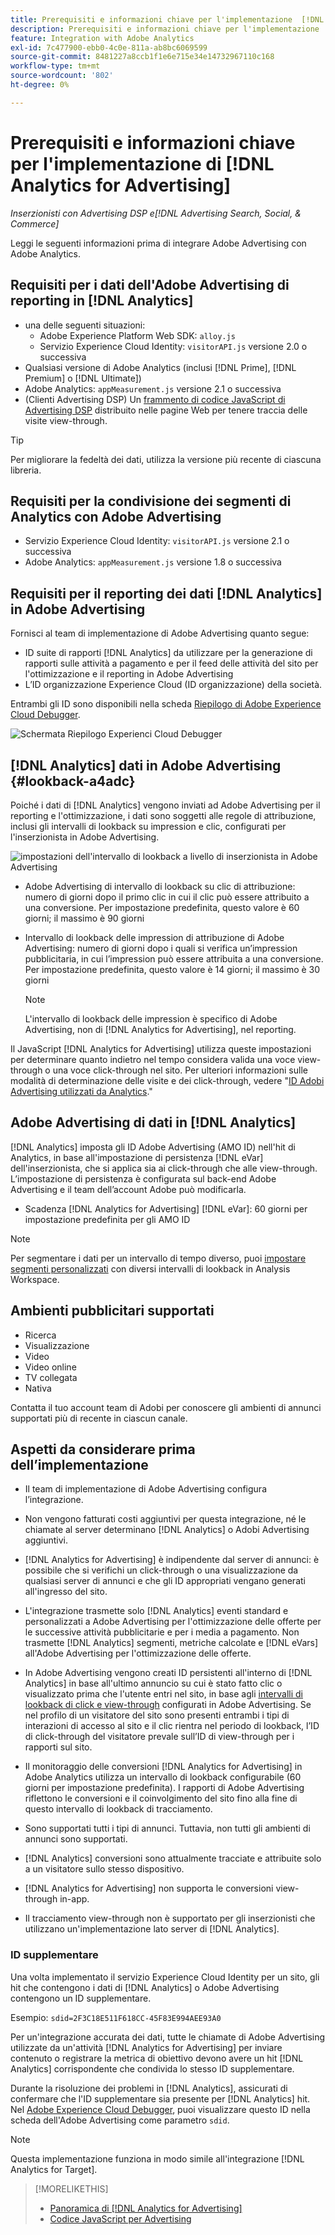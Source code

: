 ```yaml
---
title: Prerequisiti e informazioni chiave per l'implementazione  [!DNL Analytics for Advertising]
description: Prerequisiti e informazioni chiave per l'implementazione  [!DNL Analytics for Advertising]
feature: Integration with Adobe Analytics
exl-id: 7c477900-ebb0-4c0e-811a-ab8bc6069599
source-git-commit: 8481227a8ccb1f1e6e715e34e14732967110c168
workflow-type: tm+mt
source-wordcount: '802'
ht-degree: 0%

---
```


# Prerequisiti e informazioni chiave per l&#39;implementazione di [!DNL Analytics for Advertising]

*Inserzionisti con Advertising DSP e[!DNL Advertising Search, Social, & Commerce]*

Leggi le seguenti informazioni prima di integrare Adobe Advertising con Adobe Analytics.

## Requisiti per i dati dell&#39;Adobe Advertising di reporting in [!DNL Analytics]

* una delle seguenti situazioni:
   * Adobe Experience Platform Web SDK: `alloy.js`
   * Servizio Experience Cloud Identity: `visitorAPI.js` versione 2.0 o successiva
* Qualsiasi versione di Adobe Analytics (inclusi [!DNL Prime], [!DNL Premium] o [!DNL Ultimate])
* Adobe Analytics: `appMeasurement.js` versione 2.1 o successiva
* (Clienti Advertising DSP) Un [frammento di codice JavaScript di Advertising DSP](javascript.md) distribuito nelle pagine Web per tenere traccia delle visite view-through.

>[!TIP]
>
>Per migliorare la fedeltà dei dati, utilizza la versione più recente di ciascuna libreria.

## Requisiti per la condivisione dei segmenti di Analytics con Adobe Advertising

* Servizio Experience Cloud Identity: `visitorAPI.js` versione 2.1 o successiva
* Adobe Analytics: `appMeasurement.js` versione 1.8 o successiva

## Requisiti per il reporting dei dati [!DNL Analytics] in Adobe Advertising

Fornisci al team di implementazione di Adobe Advertising quanto segue:

* ID suite di rapporti [!DNL Analytics] da utilizzare per la generazione di rapporti sulle attività a pagamento e per il feed delle attività del sito per l&#39;ottimizzazione e il reporting in Adobe Advertising
* L’ID organizzazione Experience Cloud (ID organizzazione) della società.

Entrambi gli ID sono disponibili nella scheda [Riepilogo di Adobe Experience Cloud Debugger](https://experienceleague.adobe.com/docs/debugger/using-v2/summary.html).

![Schermata Riepilogo Experienci Cloud Debugger](/help/integrations/assets/a4adc-debugger-summary.png)

## [!DNL Analytics] dati in Adobe Advertising {#lookback-a4adc}

Poiché i dati di [!DNL Analytics] vengono inviati ad Adobe Advertising per il reporting e l&#39;ottimizzazione, i dati sono soggetti alle regole di attribuzione, inclusi gli intervalli di lookback su impression e clic, configurati per l&#39;inserzionista in Adobe Advertising.

![impostazioni dell&#39;intervallo di lookback a livello di inserzionista in Adobe Advertising](/help/integrations/assets/a4adc-lookbacks.png)

* Adobe Advertising di intervallo di lookback su clic di attribuzione: numero di giorni dopo il primo clic in cui il clic può essere attribuito a una conversione. Per impostazione predefinita, questo valore è 60 giorni; il massimo è 90 giorni
* Intervallo di lookback delle impression di attribuzione di Adobe Advertising: numero di giorni dopo i quali si verifica un’impression pubblicitaria, in cui l’impression può essere attribuita a una conversione. Per impostazione predefinita, questo valore è 14 giorni; il massimo è 30 giorni

  >[!NOTE]
  >
  > L&#39;intervallo di lookback delle impression è specifico di Adobe Advertising, non di [!DNL Analytics for Advertising], nel reporting.

Il JavaScript [!DNL Analytics for Advertising] utilizza queste impostazioni per determinare quanto indietro nel tempo considera valida una voce view-through o una voce click-through nel sito. Per ulteriori informazioni sulle modalità di determinazione delle visite e dei click-through, vedere &quot;[ID Adobi Advertising utilizzati da Analytics](ids.md).&quot;

## Adobe Advertising di dati in [!DNL Analytics]

[!DNL Analytics] imposta gli ID Adobe Advertising (AMO ID) nell&#39;hit di Analytics, in base all&#39;impostazione di persistenza [!DNL eVar] dell&#39;inserzionista, che si applica sia ai click-through che alle view-through. L’impostazione di persistenza è configurata sul back-end Adobe Advertising e il team dell’account Adobe può modificarla.

* Scadenza [!DNL Analytics for Advertising] [!DNL eVar]: 60 giorni per impostazione predefinita per gli AMO ID

>[!NOTE]
>
>Per segmentare i dati per un intervallo di tempo diverso, puoi [impostare segmenti personalizzati](https://experienceleague.adobe.com/docs/analytics/components/segmentation/segmentation-workflow/seg-build.html) con diversi intervalli di lookback in Analysis Workspace.

## Ambienti pubblicitari supportati

* Ricerca
* Visualizzazione
* Video
* Video online
* TV collegata
* Nativa

Contatta il tuo account team di Adobi per conoscere gli ambienti di annunci supportati più di recente in ciascun canale.

## Aspetti da considerare prima dell’implementazione

* Il team di implementazione di Adobe Advertising configura l’integrazione.

* Non vengono fatturati costi aggiuntivi per questa integrazione, né le chiamate al server determinano [!DNL Analytics] o Adobi Advertising aggiuntivi.

* [!DNL Analytics for Advertising] è indipendente dal server di annunci: è possibile che si verifichi un click-through o una visualizzazione da qualsiasi server di annunci e che gli ID appropriati vengano generati all&#39;ingresso del sito.

* L&#39;integrazione trasmette solo [!DNL Analytics] eventi standard e personalizzati a Adobe Advertising per l&#39;ottimizzazione delle offerte per le successive attività pubblicitarie e per i media a pagamento. Non trasmette [!DNL Analytics] segmenti, metriche calcolate e [!DNL eVars] all&#39;Adobe Advertising per l&#39;ottimizzazione delle offerte.

* In Adobe Advertising vengono creati ID persistenti all&#39;interno di [!DNL Analytics] in base all&#39;ultimo annuncio su cui è stato fatto clic o visualizzato prima che l&#39;utente entri nel sito, in base agli [intervalli di lookback di click e view-through](#lookback-a4adc) configurati in Adobe Advertising. Se nel profilo di un visitatore del sito sono presenti entrambi i tipi di interazioni di accesso al sito e il clic rientra nel periodo di lookback, l’ID di click-through del visitatore prevale sull’ID di view-through per i rapporti sul sito.

* Il monitoraggio delle conversioni [!DNL Analytics for Advertising] in Adobe Analytics utilizza un intervallo di lookback configurabile (60 giorni per impostazione predefinita). I rapporti di Adobe Advertising riflettono le conversioni e il coinvolgimento del sito fino alla fine di questo intervallo di lookback di tracciamento.

* Sono supportati tutti i tipi di annunci. Tuttavia, non tutti gli ambienti di annunci sono supportati.

* [!DNL Analytics] conversioni sono attualmente tracciate e attribuite solo a un visitatore sullo stesso dispositivo.

* [!DNL Analytics for Advertising] non supporta le conversioni view-through in-app.

* Il tracciamento view-through non è supportato per gli inserzionisti che utilizzano un&#39;implementazione lato server di [!DNL Analytics].

### ID supplementare

Una volta implementato il servizio Experience Cloud Identity per un sito, gli hit che contengono i dati di [!DNL Analytics] o Adobe Advertising contengono un ID supplementare.

Esempio: `sdid=2F3C18E511F618CC-45F83E994AEE93A0`

Per un&#39;integrazione accurata dei dati, tutte le chiamate di Adobe Advertising utilizzate da un&#39;attività [!DNL Analytics for Advertising] per inviare contenuto o registrare la metrica di obiettivo devono avere un hit [!DNL Analytics] corrispondente che condivida lo stesso ID supplementare.

Durante la risoluzione dei problemi in [!DNL Analytics], assicurati di confermare che l&#39;ID supplementare sia presente per [!DNL Analytics] hit. Nel [Adobe Experience Cloud Debugger](https://experienceleague.adobe.com/docs/debugger/using-v2/summary.html), puoi visualizzare questo ID nella scheda dell&#39;Adobe Advertising come parametro `sdid`.

>[!NOTE]
>
> Questa implementazione funziona in modo simile all&#39;integrazione [!DNL Analytics for Target].

>[!MORELIKETHIS]
>
>* [Panoramica di [!DNL Analytics for Advertising]](overview.md)
>* [Codice JavaScript per Advertising](/help/integrations/analytics/javascript.md)
